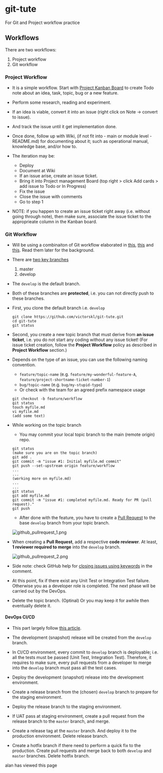 # git-tute
For Git and Project workflow practice

## Workflows
There are two workflows:

1. Project workflow
2. Git workflow

### Project Workflow

- It is a simple workflow. Start with [Project Kanban Board](https://github.com/victorskl/git-tute/projects) to create Todo note about an idea, task, topic, bug or a new feature.

- Perform some research, reading and experiment. 

- If an idea is viable, convert it into an issue (right click on Note -> convert to issue). 

- And track the issue until it get implementation done. 

- Once done, follow up with Wiki, (if not fit into - main or module level - README.md) for documenting about it; such as operational manual, knowledge base, and/or how to.

- The iteration may be:

    - Deploy
    - Document at Wiki
    - If an issue arise, create an issue ticket.
	- Bring it into Project management Board 
	(top right > click Add cards > add issue to Todo or In Progress)
    - Fix the issue
    - Close the issue with comments
    - Go to step 1

- NOTE: if you happen to create an issue ticket right away (i.e. without going through note), then make sure, associate the issue ticket to the approprieate column in the Kanban board.

### Git Workflow

- Will be using a combinaiton of Git workflow elaborated in [this][1], [this][2] and [this][3]. Read them later for the background.

- There are [two key branches](https://github.com/victorskl/git-tute/branches) 
	1. master
	2. develop

- The `develop` is the default branch.

- Both of these branches are **protected**, i.e. you can not directly push to these branches.

- First, you clone the default branch i.e. `develop` 
	```
	git clone https://github.com/victorskl/git-tute.git
	cd git-tute
	git status
	```

- Second, you create a new topic branch that must derive from **an issue ticket**, i.e. you do not start any coding without any issue ticket! (For issue ticket creation, follow the **Project Workflow** policy as described in **Project Workflow** section.)

- Depends on the type of an issue, you can use the following naming convention.
	- `feature/topic-name` (e.g. `feature/my-wonderful-feature-A`, `feature/project-shortname-ticket-number-1`)
	- `bug/topic-name` (e.g. `bug/my-stupid-typo`)
	- Or check with the team for an agreed prefix namespace usage
	```
	git checkout -b feature/workflow
	git status
	touch myfile.md
	vi myfile.md
	(add some text)
	```

- While working on the topic branch 
	- You may commit your local topic branch to the main (remote origin) repo.
	```
	git status
	(make sure you are on the topic branch)
	git add .
	git commit -m "issue #1: Initial myfile.md commit"
	git push --set-upstream origin feature/workflow
	...
	...
	(working more on myfile.md)
	...
	...
	git status
	git add myfile.md
	git commit -m "issue #1: completed myfile.md. Ready for PR (pull request)."
	git push
	```
	
	- After done with the feature, you have to create a [Pull Request](https://github.com/victorskl/git-tute/pulls) to the base `develop` branch from your topic branch.

	![github_pullrequest_1.png](https://www.dropbox.com/s/rkzwurzuuxjqc0e/github_pullrequest_1.png?raw=1)


- When creating a **Pull Request**, add a respective **code reviewer**. At least, **1 reviewer required to merge** into the `develop` branch.

	![github_pullrequest_2.png](https://www.dropbox.com/s/bpitjcbyc2vfg4w/github_pullrequest_2.png?raw=1)

- Side note: check GitHub help for [closing issues using keywords](https://help.github.com/articles/closing-issues-using-keywords/) in the comment.

- At this point, fix if there exist any Unit Test or Integration Test failure. Otherwise you as a developer role is completed. The next phase will be carried out by the DevOps.

- Delete the topic branch. (Optinal) Or you may keep it for awhile then eventually delete it.

#### DevOps CI/CD

- This part largely follow [this article][1].

- The development (snapshot) release will be created from the `develop` branch. 

- In CI/CD environment, every commit to `develop` branch is deployable; i.e. all the tests must be passed (Unit Test, Integration Test). Therefore, it requires to make sure, every pull requests from a developer to merge into the `develop` branch must pass all the test cases.

- Deploy the development (snapshot) release into the development environment.

- Create a release branch from the (chosen) `develop` branch to prepare for the staging environment.

- Deploy the release branch to the staging environment.

- If UAT pass at staging environment, create a pull request from the release branch to the `master` branch, and merge.

- Create a release tag at the `master` branch. And deploy it to the production environment. Delete release branch.

- Create a hotfix branch if there need to perform a quick fix to the production. Create pull requests and merge back to both `develop` and `master` branches. Delete hotfix branch.


[1]: http://nvie.com/posts/a-successful-git-branching-model/
[2]: https://www.atlassian.com/git/tutorials/comparing-workflows
[3]: https://git-scm.com/book/en/v2/Git-Branching-Branching-Workflows


alan has viewed this page
